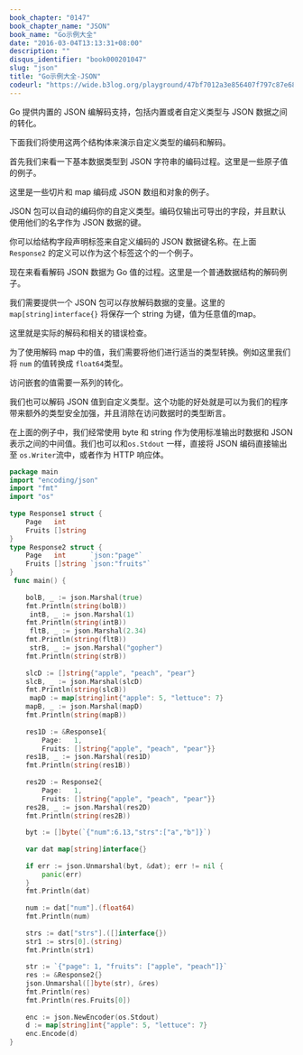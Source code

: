 ```yaml
---
book_chapter: "0147"
book_chapter_name: "JSON"
book_name: "Go示例大全"
date: "2016-03-04T13:13:31+08:00"
description: ""
disqus_identifier: "book000201047"
slug: "json"
title: "Go示例大全-JSON"
codeurl: "https://wide.b3log.org/playground/47bf7012a3e856407f797c87e68f6f48.go"
---
```

 
Go 提供内置的 JSON 编解码支持，包括内置或者自定义类型与 JSON 数据之间的转化。





下面我们将使用这两个结构体来演示自定义类型的编码和解码。



首先我们来看一下基本数据类型到 JSON 字符串的编码过程。这里是一些原子值的例子。







这里是一些切片和 map 编码成 JSON 数组和对象的例子。



JSON 包可以自动的编码你的自定义类型。编码仅输出可导出的字段，并且默认使用他们的名字作为 JSON 数据的键。

你可以给结构字段声明标签来自定义编码的 JSON 数据键名称。在上面 `Response2` 的定义可以作为这个标签这个的一个例子。

现在来看看解码 JSON 数据为 Go 值的过程。这里是一个普通数据结构的解码例子。

我们需要提供一个 JSON 包可以存放解码数据的变量。这里的 `map[string]interface{}` 将保存一个 string 为键，值为任意值的map。

这里就是实际的解码和相关的错误检查。

为了使用解码 map 中的值，我们需要将他们进行适当的类型转换。例如这里我们将 `num` 的值转换成 `float64`类型。

访问嵌套的值需要一系列的转化。

我们也可以解码 JSON 值到自定义类型。这个功能的好处就是可以为我们的程序带来额外的类型安全加强，并且消除在访问数据时的类型断言。

在上面的例子中，我们经常使用 byte 和 string 作为使用标准输出时数据和 JSON 表示之间的中间值。我们也可以和`os.Stdout` 一样，直接将 JSON 编码直接输出至 `os.Writer`流中，或者作为 HTTP 响应体。
 

```go
package main  
import "encoding/json"
import "fmt"
import "os"  
 
type Response1 struct {
    Page   int
    Fruits []string
}
type Response2 struct {
    Page   int      `json:"page"`
    Fruits []string `json:"fruits"`
}  
 func main() {  
 
    bolB, _ := json.Marshal(true)
    fmt.Println(string(bolB))  
     intB, _ := json.Marshal(1)
    fmt.Println(string(intB))  
     fltB, _ := json.Marshal(2.34)
    fmt.Println(string(fltB))  
     strB, _ := json.Marshal("gopher")
    fmt.Println(string(strB))  
 
    slcD := []string{"apple", "peach", "pear"}
    slcB, _ := json.Marshal(slcD)
    fmt.Println(string(slcB))  
     mapD := map[string]int{"apple": 5, "lettuce": 7}
    mapB, _ := json.Marshal(mapD)
    fmt.Println(string(mapB))  
 
    res1D := &Response1{
        Page:   1,
        Fruits: []string{"apple", "peach", "pear"}}
    res1B, _ := json.Marshal(res1D)
    fmt.Println(string(res1B))  
 
    res2D := Response2{
        Page:   1,
        Fruits: []string{"apple", "peach", "pear"}}
    res2B, _ := json.Marshal(res2D)
    fmt.Println(string(res2B))  
 
    byt := []byte(`{"num":6.13,"strs":["a","b"]}`)  
 
    var dat map[string]interface{}  
 
    if err := json.Unmarshal(byt, &dat); err != nil {
        panic(err)
    }
    fmt.Println(dat)  
 
    num := dat["num"].(float64)
    fmt.Println(num)  
 
    strs := dat["strs"].([]interface{})
    str1 := strs[0].(string)
    fmt.Println(str1)  
 
    str := `{"page": 1, "fruits": ["apple", "peach"]}`
    res := &Response2{}
    json.Unmarshal([]byte(str), &res)
    fmt.Println(res)
    fmt.Println(res.Fruits[0])  
 
    enc := json.NewEncoder(os.Stdout)
    d := map[string]int{"apple": 5, "lettuce": 7}
    enc.Encode(d)
}  
```
